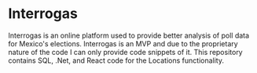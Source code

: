 # Interrogas

Interrogas is an online platform used to provide better analysis of poll data for Mexico's elections. Interrogas is an MVP and due to the proprietary nature of the code I can only provide code snippets of it. This repository contains SQL, .Net, and React code for the Locations functionality.
